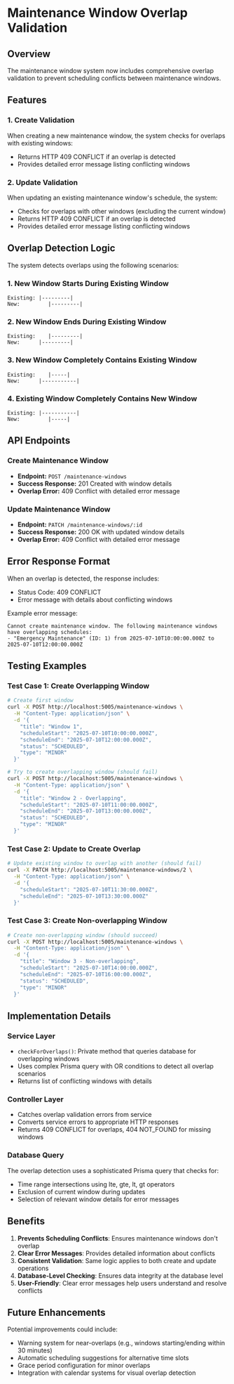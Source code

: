 # Maintenance Window Overlap Validation

## Overview
The maintenance window system now includes comprehensive overlap validation to prevent scheduling conflicts between maintenance windows.

## Features

### 1. Create Validation
When creating a new maintenance window, the system checks for overlaps with existing windows:
- Returns HTTP 409 CONFLICT if an overlap is detected
- Provides detailed error message listing conflicting windows

### 2. Update Validation
When updating an existing maintenance window's schedule, the system:
- Checks for overlaps with other windows (excluding the current window)
- Returns HTTP 409 CONFLICT if an overlap is detected
- Provides detailed error message listing conflicting windows

## Overlap Detection Logic

The system detects overlaps using the following scenarios:

### 1. New Window Starts During Existing Window
```
Existing: |---------|
New:         |---------|
```

### 2. New Window Ends During Existing Window
```
Existing:    |---------|
New:      |---------|
```

### 3. New Window Completely Contains Existing Window
```
Existing:    |-----|
New:      |-----------|
```

### 4. Existing Window Completely Contains New Window
```
Existing: |-----------|
New:         |-----|
```

## API Endpoints

### Create Maintenance Window
- **Endpoint:** `POST /maintenance-windows`
- **Success Response:** 201 Created with window details
- **Overlap Error:** 409 Conflict with detailed error message

### Update Maintenance Window
- **Endpoint:** `PATCH /maintenance-windows/:id`
- **Success Response:** 200 OK with updated window details
- **Overlap Error:** 409 Conflict with detailed error message

## Error Response Format

When an overlap is detected, the response includes:
- Status Code: 409 CONFLICT
- Error message with details about conflicting windows

Example error message:
```
Cannot create maintenance window. The following maintenance windows have overlapping schedules:
- "Emergency Maintenance" (ID: 1) from 2025-07-10T10:00:00.000Z to 2025-07-10T12:00:00.000Z
```

## Testing Examples

### Test Case 1: Create Overlapping Window
```bash
# Create first window
curl -X POST http://localhost:5005/maintenance-windows \
  -H "Content-Type: application/json" \
  -d '{
    "title": "Window 1",
    "scheduleStart": "2025-07-10T10:00:00.000Z",
    "scheduleEnd": "2025-07-10T12:00:00.000Z",
    "status": "SCHEDULED",
    "type": "MINOR"
  }'

# Try to create overlapping window (should fail)
curl -X POST http://localhost:5005/maintenance-windows \
  -H "Content-Type: application/json" \
  -d '{
    "title": "Window 2 - Overlapping",
    "scheduleStart": "2025-07-10T11:00:00.000Z",
    "scheduleEnd": "2025-07-10T13:00:00.000Z",
    "status": "SCHEDULED",
    "type": "MINOR"
  }'
```

### Test Case 2: Update to Create Overlap
```bash
# Update existing window to overlap with another (should fail)
curl -X PATCH http://localhost:5005/maintenance-windows/2 \
  -H "Content-Type: application/json" \
  -d '{
    "scheduleStart": "2025-07-10T11:30:00.000Z",
    "scheduleEnd": "2025-07-10T13:30:00.000Z"
  }'
```

### Test Case 3: Create Non-overlapping Window
```bash
# Create non-overlapping window (should succeed)
curl -X POST http://localhost:5005/maintenance-windows \
  -H "Content-Type: application/json" \
  -d '{
    "title": "Window 3 - Non-overlapping",
    "scheduleStart": "2025-07-10T14:00:00.000Z",
    "scheduleEnd": "2025-07-10T16:00:00.000Z",
    "status": "SCHEDULED",
    "type": "MINOR"
  }'
```

## Implementation Details

### Service Layer
- `checkForOverlaps()`: Private method that queries database for overlapping windows
- Uses complex Prisma query with OR conditions to detect all overlap scenarios
- Returns list of conflicting windows with details

### Controller Layer
- Catches overlap validation errors from service
- Converts service errors to appropriate HTTP responses
- Returns 409 CONFLICT for overlaps, 404 NOT_FOUND for missing windows

### Database Query
The overlap detection uses a sophisticated Prisma query that checks for:
- Time range intersections using lte, gte, lt, gt operators
- Exclusion of current window during updates
- Selection of relevant window details for error messages

## Benefits

1. **Prevents Scheduling Conflicts**: Ensures maintenance windows don't overlap
2. **Clear Error Messages**: Provides detailed information about conflicts
3. **Consistent Validation**: Same logic applies to both create and update operations
4. **Database-Level Checking**: Ensures data integrity at the database level
5. **User-Friendly**: Clear error messages help users understand and resolve conflicts

## Future Enhancements

Potential improvements could include:
- Warning system for near-overlaps (e.g., windows starting/ending within 30 minutes)
- Automatic scheduling suggestions for alternative time slots
- Grace period configuration for minor overlaps
- Integration with calendar systems for visual overlap detection
